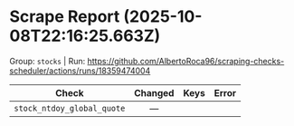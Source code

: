 # Scrape Report (2025-10-08T22:16:25.663Z)

Group: `stocks`  |  Run: https://github.com/AlbertoRoca96/scraping-checks-scheduler/actions/runs/18359474004

| Check | Changed | Keys | Error |
|---|:---:|:--|:--|
| `stock_ntdoy_global_quote` | — |  |  |

